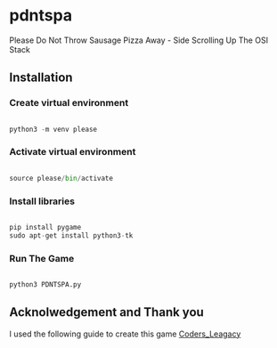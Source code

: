 # pdntspa
Please Do Not Throw Sausage Pizza Away - Side Scrolling Up The OSI Stack

## Installation

### Create virtual environment

``` python

python3 -m venv please

```

### Activate virtual environment

``` python

source please/bin/activate

```

### Install libraries 

``` python

pip install pygame
sudo apt-get install python3-tk

```

### Run The Game

``` python

python3 PDNTSPA.py

```

## Acknolwedgement and Thank you 
I used the following guide to create this game
[Coders_Leagacy](https://coderslegacy.com/python/pygame-rpg-game-tutorial/)